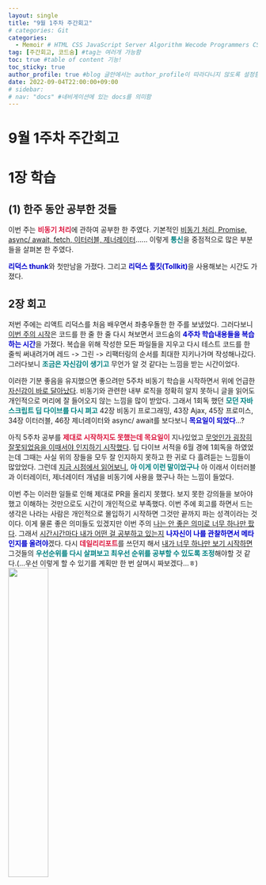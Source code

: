 ```yaml
---
layout: single
title: "9월 1주차 주간회고"
# categories: Git
categories:
  - Memoir # HTML CSS JavaScript Server Algorithm Wecode Programmers CS vsCode
tag: [주간회고, 코드숨] #tag는 여러개 가능함
toc: true #table of content 기능!
toc_sticky: true
author_profile: true #blog 글안에서는 author_profile이 따라다니지 않도록 설정함
date: 2022-09-04T22:00:00+09:00
# sidebar:
# nav: "docs" #네비게이션에 있는 docs를 의미함
---
```

<style>
.crimson {
  color: crimson;
  font-weight: bold;
}

.mediumblue {
  color: mediumblue;
  font-weight: bold;
}

.teal {
  color: teal;
  font-weight: bold;
}
</style>

# 9월 1주차 주간회고
# 1장 학습
## (1) 한주 동안 공부한 것들
이번 주는 <span class="crimson">비동기 처리</span>에 관하여 공부한 한 주였다. 기본적인 <u>비동기 처리, Promise, async/ await, fetch, 이터러블, 제너레이터</u>...... 이렇게 <span class="teal">통신</span>을 중점적으로 많은 부분들을 살펴본 한 주였다.

<span class="mediumblue">리덕스 thunk</span>와 첫만남을 가졌다. 그리고 <span class="mediumblue">리덕스 툴킷(Tollkit)</span>을 사용해보는 시간도 가졌다.

## 2장 회고
저번 주에는 리액트 리덕스를 처음 배우면서 좌충우돌한 한 주를 보냈었다. 그러다보니 <u>이번 주의 시작</u>은 코드를 한 줄 한 줄 다시 쳐보면서 코드숨의 <span class="mediumblue">4주차 학습내용들을 복습하는 시간</span>을 가졌다. 복습을 위해 작성한 모든 파일들을 지우고 다시 테스트 코드를 한 줄씩 써내려가며 레드 -> 그린 -> 리팩터링의 순서를 최대한 지키나가며 작성해나갔다. 그러다보니 <span class="teal">조금은 자신감이 생기고</span> 무언가 알 것 같다는 느낌을 받는 시간이었다.

이러한 기분 좋음을 유지했으면 좋으려만 5주차 비동기 학습을 시작하면서 위에 언급한 <u>자신감이 바로 달아났다</u>. 비동기와 관련한 내부 로직을 정확히 알지 못하니 글을 읽어도 개인적으로 머리에 잘 들어오지 않는 느낌을 많이 받았다. 그래서 1회독 했던 <span class="teal">모던 자바스크립트 딥 다이브를 다시 펴고</span> 42장 비동기 프로그래밍, 43장 Ajax, 45장 프로미스, 34장 이터러블, 46장 제너레이터와 async/ await를 보다보니 <span class="mediumblue">목요일이 되었다</span>...?

아직 5주차 공부를 <span class="crimson">제대로 시작하지도 못했는데 목요일이</span> 지나있었고 <u>무엇인가 굉장히 잘못되었음을 이때서야 인지하기 시작했다</u>. 딥 다이브 서적을 6월 경에 1회독을 하였었는데 그때는 사실 위의 장들을 모두 잘 인지하지 못하고 한 귀로 다 흘려듣는 느낌들이 많았었다. 그런데 <u>지금 시점에서 읽어보니</u>, <span class="teal">아 이게 이런 말이었구나</span> 아 이래서 이터러블과 이터레이터, 제너레이터 개념을 비동기에 사용을 했구나 하는 느낌이 들었다.

이번 주는 이러한 일들로 인해 제대로 PR을 올리지 못했다. 보지 못한 강의들을 보아야했고 이해하는 것만으로도 시간이 개인적으로 부족했다. 이번 주에 회고를 하면서 드는 생각은 나라는 사람은 개인적으로 몰입하기 시작하면 그것만 끝까지 파는 성격이라는 것이다. 이게 물론 좋은 의미들도 있겠지만 이번 주의 <u>나는 안 좋은 의미로 너무 하나만 팠다</u>. 그래서 <u>시간시간마다 내가 어떤 걸 공부하고 있는지</u> <span class="mediumblue">나자신이 나를 관찰하면서 메타인지를 올려야</span>겠다. 다시 <span class="crimson">데일리리포트</span>를 쓰던지 해서 <u>내가 너무 하나만 보기 시작하면</u> 그것들의 <span class="teal">우선순위를 다시 살펴보고 최우선 순위를 공부할 수 있도록 조정</span>해야할 것 같다.(...우선 이렇게 할 수 있기를 계획만 한 번 살며시 짜보겠다...ㅎ)  
<img src="https://user-images.githubusercontent.com/87808288/188317338-ed85b67e-421b-44e8-8925-421e4be36dde.png" width="40%">

<!-- ⓵ ⓶ ⓷ ⓸ ⓹ ⓺ ⓻ ⓼ ⓽ ⓾ -->

<!-- ### 2. Link 넣기

```
유형 1: [gunhee's coding blog] : [gunhee's coding blog](https://gunhee-jeong.github.io/)
유형 2: (URL 자동연결) : <https://gunhee-jeong.github.io/>
유형 3: (동일 파일 내 '문단으로 이동') : [1. Header로 이동](###-1-header)

```

유형 1: (설명어를 입력) : [gunhee's coding blog](https://gunhee-jeong.github.io/)
유형 2: (URL 자동연결) : <https://gunhee-jeong.github.io/>
유형 3: (동일 파일 내 '문단으로 이동') : [1. Header로 이동](#1-header)
유형 3의 방법

1. 특수문자를 제거
2. 스페이스는 -로 바꾸고
3. 대문자는 소문자로!
   그래서 ### 1. Header -> #1-header

## Link: [google][https://www.google.com/]

### 3. 수평선

```

---

```

---

### 4. 라인 바꾸기

```

스페이스바를 2번 눌러주면 다음칸으로
이동할 수 있어요!

```

---

스페이스바를 2번 눌러주면
다음칸으로 이동할 수 있어요!

### 5. list 만들기

```

1. 1번
2. 2번
3. 3번

- 순서없는 list
  - 순서없는 list
    - 순서없는 list

```

1. 1번
2. 2번
3. 3번

- 순서없는 list
  - 순서없는 list
    - 순서없는 list

---

### 6. font 관련

```

**진하게** -> 볼드
_기울여서_ -> 이탤릭체
~~취소선~~ -> 취소선

<ul>밑줄넣기</ul> -> 밑줄
<span style="color:red">빨간 글씨</span> -> 글자색
이것이 `인라인` 입니다 -> 인라인 코드
```

**진하게** -> 볼드
_기울여서_ -> 이탤릭체
~~취소선~~ -> 취소선
<u>밑줄넣기</u> -> 밑줄
<span style="color:red">빨간 글씨</span>
이것이 `인라인` 입니다 -> 인라인 코드

---

### 7. 인용구문

```
> coding
>
> > JavaScript
> >
> > > 내가 프짱!
```

> coding
>
> > JavaScript
> >
> > > 내가 프짱!

---

### 8. 이미지 삽입

```
유형1: ('사이즈를 조절' -> HTML 태그 사용) : <img src="https://gunhee-jeong.github.io/assets/images/blogLogo.png" width="400" height="200">
유형2: (이미지 삽입 후 -> 링크 걸기)
[![이미지](https://gunhee-jeong.github.io/assets/images/blogLogo/blogLogo.png)](https://gunhee-jeong.github.io/)
```

유형1: ('사이즈를 조절' -> HTML 태그 사용) : <img src="https://gunhee-jeong.github.io/assets/images/blogLogo.png" width="400" height="200">
유형2: (이미지 삽입 후 -> 링크 걸기)
[![이미지](https://gunhee-jeong.github.io/assets/images/blogLogo.png)](https://gunhee-jeong.github.io/)

### 9. 표 만들기

```
||국어|영어|
| :--- | ---: | :--: |
|건희 | 100점 | 100점
|철수 | 100점 | 100점
```

|      |  국어 | 영어  |
| :--- | ----: | :---: |
| 건희 | 100점 | 100점 |
| 철수 | 100점 | 100점 |

> - header를 넣고 싶은 경우 ---을 사용하고 :을 이용하여 정렬에 사용함!

### 10. 토글 만들기

```
<details>
<summary>여기를 누르세요</summary>
<div markdown="1">
숨겨진 내용
</div>
</details>
```

<details>
<summary>여기를 누르세요</summary>
<div markdown="1">
숨겨진 내용
</div>
</details> -->
